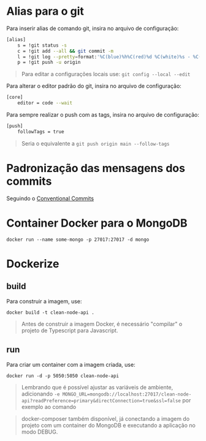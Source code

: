 # Alias para o git

Para inserir alias de comando git, insira no arquivo de configuração:

```bash
[alias]
	s = !git status -s
	c = !git add --all && git commit -m
	l = !git log --pretty=format:'%C(blue)%h%C(red)%d %C(white)%s - %C(cyan)%cn, %C(green)%cr'
    p = !git push -u origin
```

> Para editar a configurações locais use: `git config --local --edit`

Para alterar o editor padrão do git, insira no arquivo de configuração:

```bash
[core]
	editor = code --wait
```

Para sempre realizar o push com as tags, insira no arquivo de configuração:

```bash
[push]
    followTags = true
```

> Seria o equivalente a `git push origin main --follow-tags`

# Padronização das mensagens dos commits

Seguindo o [Conventional Commits](https://www.conventionalcommits.org/en/v1.0.0/)

# Container Docker para o MongoDB

`docker run --name some-mongo -p 27017:27017 -d mongo`

# Dockerize

## build

Para construir a imagem, use:

`docker build -t clean-node-api .`

> Antes de construir a imagem Docker, é necessário "compilar" o projeto de Typescript para Javascript.

## run

Para criar um container com a imagem criada, use:

`docker run -d -p 5050:5050 clean-node-api`

> Lembrando que é possível ajustar as variáveis de ambiente, adicionando `-e MONGO_URL=mongodb://localhost:27017/clean-node-api?readPreference=primary&directConnection=true&ssl=false` por exemplo ao comando

> docker-composer também disponível, já conectando a imagem do projeto com um container do MongoDB e executando a aplicação no modo DEBUG.
